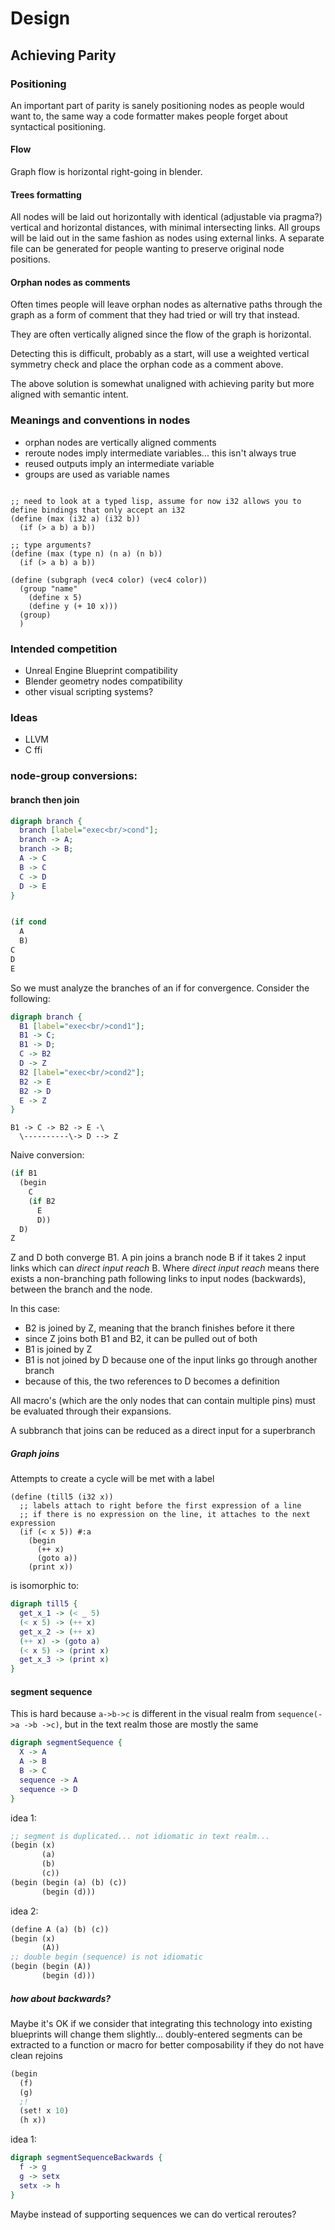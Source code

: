 
# Design

## Achieving Parity

### Positioning

An important part of parity is sanely positioning nodes as people would want to, the same way a code formatter makes people
forget about syntactical positioning.

#### Flow

Graph flow is horizontal right-going in blender.

#### Trees formatting

All nodes will be laid out horizontally with identical (adjustable via pragma?) vertical and horizontal distances,
with minimal intersecting links.
All groups will be laid out in the same fashion as nodes using external links.
A separate file can be generated for people wanting to preserve original node positions.

#### Orphan nodes as comments

<!-- I suppose I need screenshots... -->

Often times people will leave orphan nodes as alternative paths through the graph as a form of
comment that they had tried or will try that instead.

They are often vertically aligned since the flow of the graph is horizontal.

Detecting this is difficult, probably as a start, will use a weighted vertical symmetry check
and place the orphan code as a comment above.

The above solution is somewhat unaligned with achieving parity but more aligned with semantic intent.

### Meanings and conventions in nodes

- orphan nodes are vertically aligned comments
- reroute nodes imply intermediate variables... this isn't always true
- reused outputs imply an intermediate variable
- groups are used as variable names

```graphlang

;; need to look at a typed lisp, assume for now i32 allows you to define bindings that only accept an i32
(define (max (i32 a) (i32 b))
  (if (> a b) a b))

;; type arguments?
(define (max (type n) (n a) (n b))
  (if (> a b) a b))

(define (subgraph (vec4 color) (vec4 color))
  (group "name"
    (define x 5)
    (define y (+ 10 x)))
  (group)
  )
```

### Intended competition

- Unreal Engine Blueprint compatibility
- Blender geometry nodes compatibility
- other visual scripting systems?

### Ideas

- LLVM
- C ffi

### node-group conversions:

#### branch then join

```dot
digraph branch {
  branch [label="exec<br/>cond"];
  branch -> A;
  branch -> B;
  A -> C
  B -> C
  C -> D
  D -> E
}
```

```lisp

(if cond
  A
  B)
C
D
E
```

So we must analyze the branches of an if for convergence. Consider the following:

```dot
digraph branch {
  B1 [label="exec<br/>cond1"];
  B1 -> C;
  B1 -> D;
  C -> B2
  D -> Z
  B2 [label="exec<br/>cond2"];
  B2 -> E
  B2 -> D
  E -> Z
}
```

```
B1 -> C -> B2 -> E -\
  \----------\-> D --> Z
```

Naive conversion:

```lisp
(if B1
  (begin
    C
    (if B2
      E
      D))
  D)
Z
```

Z and D both converge B1.
A pin joins a branch node B if it takes 2 input links which can _direct input reach_ B.
Where _direct input reach_ means there exists a non-branching path following links to input nodes
(backwards), between the branch and the node.

In this case:
- B2 is joined by Z, meaning that the branch finishes before it there
- since Z joins both B1 and B2, it can be pulled out of both
- B1 is joined by Z
- B1 is not joined by D because one of the input links go through another branch
- because of this, the two references to D becomes a definition

All macro's (which are the only nodes that can contain multiple pins) must be evaluated through their
expansions.

A subbranch that joins can be reduced as a direct input for a superbranch

##### Graph joins

Attempts to create a cycle will be met with a label
```graphlang
(define (till5 (i32 x))
  ;; labels attach to right before the first expression of a line
  ;; if there is no expression on the line, it attaches to the next expression
  (if (< x 5)) #:a
    (begin
      (++ x)
      (goto a))
    (print x))
```

is isomorphic to:

```dot
digraph till5 {
  get_x_1 -> (< _ 5)
  (< x 5) -> (++ x)
  get_x_2 -> (++ x)
  (++ x) -> (goto a)
  (< x 5) -> (print x)
  get_x_3 -> (print x)
}
```

#### segment sequence

This is hard because `a->b->c` is different in the visual realm from `sequence(->a ->b ->c)`,
but in the text realm those are mostly the same

```dot
digraph segmentSequence {
  X -> A
  A -> B
  B -> C
  sequence -> A
  sequence -> D
}
```

idea 1:

```lisp
;; segment is duplicated... not idiomatic in text realm...
(begin (x)
       (a)
       (b)
       (c))
(begin (begin (a) (b) (c))
       (begin (d)))
```

idea 2:

```lisp
(define A (a) (b) (c))
(begin (x)
       (A))
;; double begin (sequence) is not idiomatic
(begin (begin (A))
       (begin (d)))
```

##### how about backwards?

Maybe it's OK if we consider that integrating this technology into existing blueprints
will change them slightly... doubly-entered segments can be extracted to a function or macro
for better composability if they do not have clean rejoins
<!-- TODO: better define which kinds of double-entered segments can't be rejoined...
     maybe an early return will suffice in most cases so that remaining paths
     can join. -->

```lisp
(begin
  (f)
  (g)
  ;!
  (set! x 10)
  (h x))
```

idea 1:
```dot
digraph segmentSequenceBackwards {
  f -> g
  g -> setx
  setx -> h
}
```

Maybe instead of supporting sequences we can do vertical reroutes?
